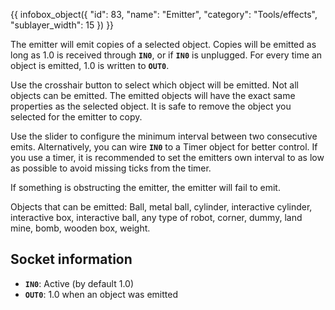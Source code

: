 {{ infobox_object({
	"id": 83,
	"name": "Emitter",
	"category": "Tools/effects",
	"sublayer_width": 15
}) }}

The emitter will emit copies of a selected object. Copies will be emitted as long as 1.0 is received through **`IN0`**, or if **`IN0`** is unplugged. For every time an object is emitted, 1.0 is written to **`OUT0`**.

Use the crosshair button to select which object will be emitted. Not all objects can be emitted. The emitted objects will have the exact same properties as the selected object. It is safe to remove the object you selected for the emitter to copy.

Use the slider to configure the minimum interval between two consecutive emits. Alternatively, you can wire **`IN0`** to a Timer object for better control. If you use a timer, it is recommended to set the emitters own interval to as low as possible to avoid missing ticks from the timer.

If something is obstructing the emitter, the emitter will fail to emit.

Objects that can be emitted:
Ball, metal ball, cylinder, interactive cylinder, interactive box, interactive ball, any type of robot, corner, dummy, land mine, bomb, wooden box, weight.

## Socket information
- **`IN0`**: Active (by default 1.0)
- **`OUT0`**: 1.0 when an object was emitted
